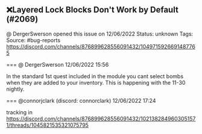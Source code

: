 ## ❌Layered Lock Blocks Don't Work by Default (#2069)
@ DergerSwerson opened this issue on 12/06/2022
Status: unknown
Tags: 
Source: #bug-reports https://discord.com/channels/876899628556091432/1049715926691487765


=== @ DergerSwerson 12/06/2022 15:56

In the standard 1st quest included in the module you cant select bombs when they are added to your inventory. This is happening with the 11-30 nightly.

=== @connorjclark (discord: connorclark) 12/06/2022 17:24

tracking in https://discord.com/channels/876899628556091432/1021382849603051571/threads/1045821535321075795
